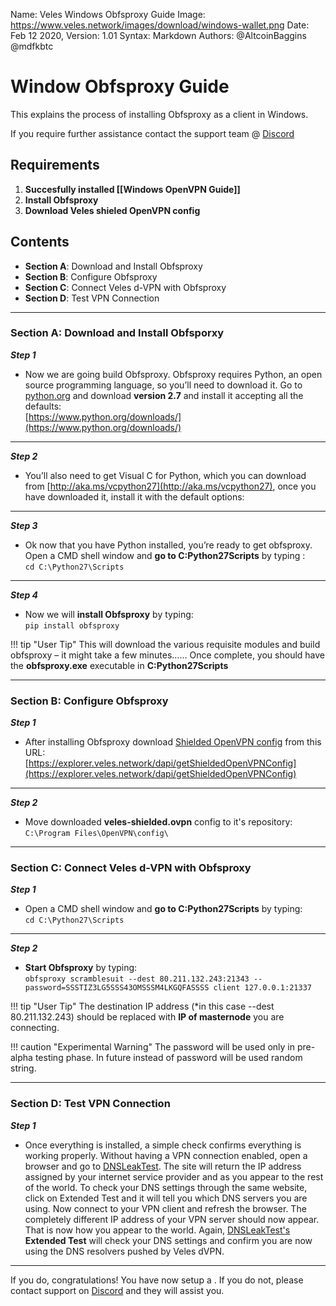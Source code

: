 Name:           Veles Windows Obfsproxy Guide
Image:          https://www.veles.network/images/download/windows-wallet.png
Date:           Feb 12 2020,
Version: 		1.01
Syntax:         Markdown
Authors:        @AltcoinBaggins @mdfkbtc

# Window Obfsproxy Guide
This explains the process of installing Obfsproxy as a client in Windows.

If you require further assistance contact the support team @ [Discord](https://discord.gg/P528fGg)

## Requirements
1) **Succesfully installed [[Windows OpenVPN Guide]]**  
2) **Install Obfsproxy**  
3) **Download Veles shieled OpenVPN config**  

## Contents
* **Section A**: Download and Install Obfsproxy
* **Section B**: Configure Obfsproxy
* **Section C**: Connect Veles d-VPN with Obfsproxy
* **Section D**: Test VPN Connection
***

### Section A: Download and Install Obfsporxy

***Step 1***  

* Now we are going build Obfsproxy. Obfsproxy requires Python, an open source programming language, so you’ll need to download it. Go to [python.org](https://www.python.org/downloads/) and download **version 2.7** and install it accepting all the defaults:   
[https://www.python.org/downloads/](https://www.python.org/downloads/)

***

***Step 2***  

* You’ll also need to get Visual C for Python, which you can download from [http://aka.ms/vcpython27](http://aka.ms/vcpython27), once you have downloaded it, install it with the default options:  

***

***Step 3***  

* Ok now that you have Python installed, you’re ready to get obfsproxy. Open a CMD shell window and **go to C:Python27Scripts** by typing :  
`cd C:\Python27\Scripts`

***

***Step 4***  

* Now we will **install Obfsproxy** by typing:  
`pip install obfsproxy`  

!!! tip "User Tip"
	This will download the various requisite modules and build obfsproxy – it might take a few minutes…… Once complete, you should have the **obfsproxy.exe** executable in **C:Python27Scripts**  

***

### Section B: Configure Obfsproxy

***Step 1***  

* After installing Obfsproxy download [Shielded OpenVPN config](https://explorer.veles.network/dapi/getShieldedOpenVPNConfig) from this URL:  
[https://explorer.veles.network/dapi/getShieldedOpenVPNConfig](https://explorer.veles.network/dapi/getShieldedOpenVPNConfig)  

***
  
***Step 2***  

* Move downloaded **veles-shielded.ovpn** config to it's repository:    
`C:\Program Files\OpenVPN\config\`    

***

### Section C: Connect Veles d-VPN with Obfsproxy

***Step 1***  

* Open a CMD shell window and **go to C:Python27Scripts** by typing:  
`cd C:\Python27\Scripts`    

***

***Step 2***  

* **Start Obfsproxy** by typing:  
`obfsproxy scramblesuit --dest 80.211.132.243:21343 --password=SSSTIZ3LG5SSS43OMSSSM4LKGQFASSSS client 127.0.0.1:21337`  

!!! tip "User Tip"
	The destination IP address (*in this case --dest 80.211.132.243) should be replaced with **IP of masternode** you are connecting.    

!!! caution "Experimental Warning"
	The password will be used only in pre-alpha testing phase. In future instead of password will be used random string.  

***

### Section D: Test VPN Connection

***Step 1***  

* Once everything is installed, a simple check confirms everything is working properly. Without having a VPN connection enabled, open a browser and go to [DNSLeakTest](https://www.dnsleaktest.com/).
The site will return the IP address assigned by your internet service provider and as you appear to the rest of the world. To check your DNS settings through the same website, click on Extended Test and it will tell you which DNS servers you are using.
Now connect to your VPN client and refresh the browser. The completely different IP address of your VPN server should now appear. That is now how you appear to the world. Again, [DNSLeakTest's](https://www.dnsleaktest.com/) **Extended Test** will check your DNS settings and confirm you are now using the DNS resolvers pushed by Veles dVPN.

***

If you do, congratulations! You have now setup a . If you do not, please contact support on [Discord](https://discord.gg/P528fGg) and they will assist you.  
